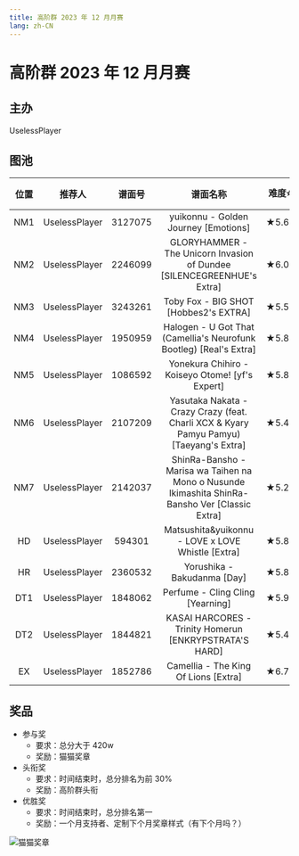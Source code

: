 ```yaml
---
title: 高阶群 2023 年 12 月月赛
lang: zh-CN
---
```


# 高阶群 2023 年 12 月月赛

## 主办

UselessPlayer

## 图池

| 位置 | 推荐人 | 谱面号 | 谱面名称 | 难度⭐️ | 参考分数 |
| :-: | :-: | :-: | :-: | :-: | :-: |
| NM1 | UselessPlayer | 3127075 | yuikonnu - Golden Journey [Emotions] | ★5.69 | 70w |
| NM2 | UselessPlayer | 2246099 | GLORYHAMMER - The Unicorn Invasion of Dundee [SILENCEGREENHUE's Extra] | ★6.02 | 40w |
| NM3 | UselessPlayer | 3243261 | Toby Fox - BIG SHOT [Hobbes2's EXTRA] | ★5.51 | 30w |
| NM4 | UselessPlayer | 1950959 | Halogen - U Got That (Camellia's Neurofunk Bootleg) [Real's Extra] | ★5.81 | 40w |
| NM5 | UselessPlayer | 1086592 | Yonekura Chihiro - Koiseyo Otome! [yf's Expert] | ★5.88 | 40w |
| NM6 | UselessPlayer | 2107209 | Yasutaka Nakata - Crazy Crazy (feat. Charli XCX & Kyary Pamyu Pamyu) [Taeyang's Extra] | ★5.47 | 30w |
| NM7 | UselessPlayer | 2142037 | ShinRa-Bansho - Marisa wa Taihen na Mono o Nusunde Ikimashita ShinRa-Bansho Ver [Classic Extra] | ★5.22 | 20w |
| HD | UselessPlayer | 594301 | Matsushita&yuikonnu - LOVE x LOVE Whistle [Extra] | ★5.87 | 40w |
| HR | UselessPlayer | 2360532 | Yorushika - Bakudanma [Day] | ★5.85 | 40w |
| DT1 | UselessPlayer | 1848062 | Perfume - Cling Cling [Yearning] | ★5.93 | 60w |
| DT2 | UselessPlayer | 1844821 | KASAI HARCORES - Trinity Homerun [ENKRYPSTRATA'S HARD] | ★5.43 | 50w |
| EX | UselessPlayer | 1852786 | Camellia - The King Of Lions [Extra] | ★6.79 | 0w |

## 奖品

- 参与奖
  - 要求：总分大于 420w
  - 奖励：猫猫奖章 
- 头衔奖
  - 要求：时间结束时，总分排名为前 30%
  - 奖励：高阶群头衔
- 优胜奖
  - 要求：时间结束时，总分排名第一
  - 奖励：一个月支持者、定制下个月奖章样式（有下个月吗？）

![猫猫奖章](/images/HOC/HOC23DEC.png)